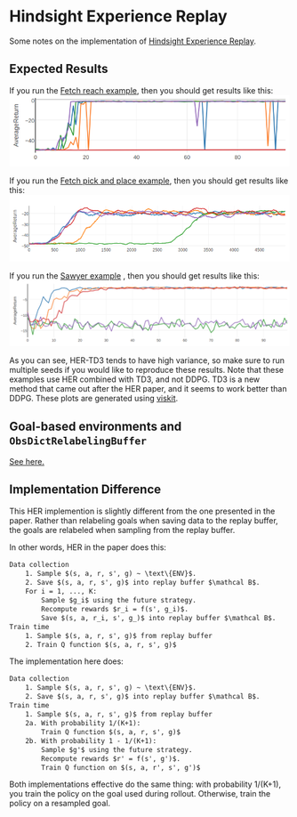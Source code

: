 # Hindsight Experience Replay
Some notes on the implementation of
[Hindsight Experience Replay](https://arxiv.org/abs/1707.01495).
## Expected Results
If you run the [Fetch reach example](examples/her/her_td3_gym_fetch_reach.py), then
 you should get results like this:
 ![Fetch HER Reach results](images/FetchReach-v1_HER-TD3.png)

If you run the [Fetch pick and place example](eaxmples/her/her_td3_gym_fetch_pnp.py), then you should get results like this: ![Fetch HER PNP results](images/FetchPickAndPlace-v1_HER-TD3.png)


If you run the [Sawyer example](examples/her/her_td3_multiworld_sawyer_reach.py)
, then you should get results like this:
 ![Sawyer HER results](images/SawyerReachXYZEnv-v0_HER-TD3.png)

As you can see, HER-TD3 tends to have high variance, so make sure to run
multiple seeds if you would like to reproduce these results.
Note that these examples use HER combined with TD3, and not DDPG.
TD3 is a new method that came out after the HER paper, and it seems to work
better than DDPG.
These plots are generated using [viskit](https://github.com/vitchyr/viskit).

## Goal-based environments and `ObsDictRelabelingBuffer`
[See here.](goal_based_envs.md)

## Implementation Difference
This HER implemention is slightly different from the one presented in the paper.
Rather than relabeling goals when saving data to the replay buffer, the goals
are relabeled when sampling from the replay buffer.


In other words, HER in the paper does this:

    Data collection
        1. Sample $(s, a, r, s', g) ~ \text\{ENV}$.
        2. Save $(s, a, r, s', g)$ into replay buffer $\mathcal B$.
        For i = 1, ..., K:
            Sample $g_i$ using the future strategy.
            Recompute rewards $r_i = f(s', g_i)$.
            Save $(s, a, r_i, s', g_)$ into replay buffer $\mathcal B$.
    Train time
        1. Sample $(s, a, r, s', g)$ from replay buffer
        2. Train Q function $(s, a, r, s', g)$

The implementation here does:

    Data collection
        1. Sample $(s, a, r, s', g) ~ \text\{ENV}$.
        2. Save $(s, a, r, s', g)$ into replay buffer $\mathcal B$.
    Train time
        1. Sample $(s, a, r, s', g)$ from replay buffer
        2a. With probability 1/(K+1):
            Train Q function $(s, a, r, s', g)$
        2b. With probability 1 - 1/(K+1):
            Sample $g'$ using the future strategy.
            Recompute rewards $r' = f(s', g')$.
            Train Q function on $(s, a, r', s', g')$

Both implementations effective do the same thing: with probability 1/(K+1), 
you train the policy on the goal used during rollout. Otherwise, train the 
policy on a resampled goal.

